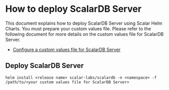 # How to deploy ScalarDB Server

This document explains how to deploy ScalarDB Server using Scalar Helm Charts. You must prepare your custom values file. Please refer to the following document for more details on the custom values file for ScalarDB Server.

* [Configure a custom values file for ScalarDB Server](./configure-custom-values-scalardb.md)

## Deploy ScalarDB Server

```console
helm install <release name> scalar-labs/scalardb -n <namespace> -f /path/to/<your custom values file for ScalarDB Server>
```
